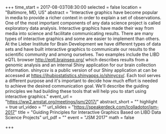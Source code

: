 +++
time_start = 2017-08-03T08:30:00
selected = false
location = "Baltimore, MD, US"
abstract = "Interactive graphics have become popular in media to provide a richer context in order to explain a set of observations. One of the most important components of any data science project is called exploratory data analysis. Interactive graphics have made their way from media into science and facilitate communicating results. There are many types of interactive graphics and some are easier to implement than others. At the Lieber Institute for Brain Development we have different types of data sets and have built interactive graphics to communicate our results to the scientific community and among ourselves. Two examples include the LIBD eQTL browser http://eqtl.brainseq.org/ which describes results from a genomic analysis and an internal Shiny application for our brain collection information. shinycsv is a public version of our Shiny application at can be accessed at https://jhubiostatistics.shinyapps.io/shinycsv/. Each tool serves a different purpose and it's important to decide how much effort is needed to achieve the desired communication goal. We'll describe the guiding principles we had building these tools that will help you to start using interactive graphics."
event_url = "https://ww2.amstat.org/meetings/jsm/2017/"
abstract_short = ""
highlight = true
url_video = ""
url_slides = "https://speakerdeck.com/lcolladotor/jsm-2017"
title = "Guiding Principles for Interactive Graphics Based on LIBD Data Science Projects"
url_pdf = ""
event = "JSM 2017"
math = false

+++


